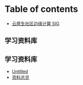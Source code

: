 # Table of contents

* [云原生社区边缘计算 SIG](README.md)

## 学习资料库

## 学习资料库 <a id="xue-xi-zi-liao-ku-1"></a>

* [Untitled](xue-xi-zi-liao-ku-1/untitled.md)
* [资料总览](xue-xi-zi-liao-ku-1/zi-liao-zong-lan.md)

